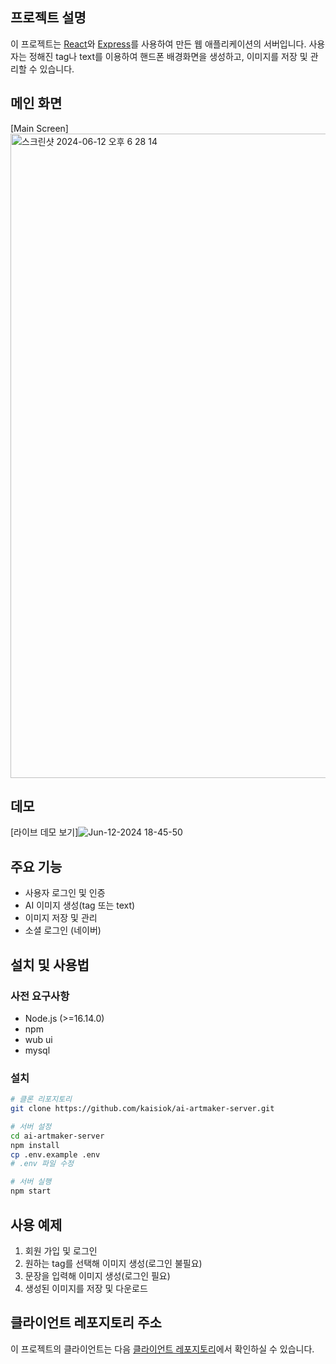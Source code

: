 ## 프로젝트 설명

이 프로젝트는 [React](https://reactjs.org/)와 [Express](https://expressjs.com/)를 사용하여 만든 웹 애플리케이션의 서버입니다. 사용자는 정해진 tag나 text를 이용하여 핸드폰 배경화면을 생성하고, 이미지를 저장 및 관리할 수 있습니다.

## 메인 화면

[Main Screen]<img width="1031" alt="스크린샷 2024-06-12 오후 6 28 14" src="https://github.com/kaisiok/ai-artmaker-server/assets/95914687/57461d02-bbb7-4b15-8485-3e79e10666d4">


## 데모

[라이브 데모 보기]![Jun-12-2024 18-45-50](https://github.com/kaisiok/ai-artmaker-server/assets/95914687/b66b218e-055b-4803-bb4c-c90db490a549)

## 주요 기능

- 사용자 로그인 및 인증
- AI 이미지 생성(tag 또는 text)
- 이미지 저장 및 관리
- 소셜 로그인 (네이버)

## 설치 및 사용법

### 사전 요구사항

- Node.js (>=16.14.0)
- npm
- wub ui
- mysql

### 설치

```sh
# 클론 리포지토리
git clone https://github.com/kaisiok/ai-artmaker-server.git

# 서버 설정
cd ai-artmaker-server
npm install
cp .env.example .env
# .env 파일 수정

# 서버 실행
npm start
```

## 사용 예제

1. 회원 가입 및 로그인
2. 원하는 tag를 선택해 이미지 생성(로그인 불필요)
3. 문장을 입력해 이미지 생성(로그인 필요)
4. 생성된 이미지를 저장 및 다운로드

## 클라이언트 레포지토리 주소

이 프로젝트의 클라이언트는 다음 [클라이언트 레포지토리](https://github.com/kaisiok/ai-artmaker-client.git)에서 확인하실 수 있습니다.
